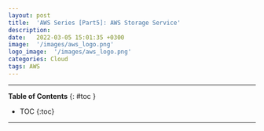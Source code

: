```yaml
---
layout: post
title:  'AWS Series [Part5]: AWS Storage Service'
description: 
date:   2022-03-05 15:01:35 +0300
image:  '/images/aws_logo.png'
logo_image:  '/images/aws_logo.png'
categories: Cloud
tags: AWS
---
```

---

**Table of Contents**
{: #toc }
*  TOC
{:toc}

---

